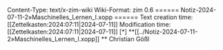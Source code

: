 Content-Type: text/x-zim-wiki
Wiki-Format: zim 0.6
====== Notiz-2024-07-11-2»Maschinelles_Lernen_I.xopp ======
Text creation time: [[Zettelkasten:2024:07:11|2024-07-11]] Modification time: [[Zettelkasten:2024:07:11|2024-07-11]]
[*] **[[../Notiz-2024-07-11-2»Maschinelles_Lernen_I.xopp]] **
Christian Gößl
